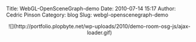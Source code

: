 Title: WebGL-OpenSceneGraph-demo
Date: 2010-07-14 15:17
Author: Cedric Pinson
Category: blog
Slug: webgl-openscenegraph-demo

<p>
<script type="text/javascript"><br />
function addJavaScript( js, onload )<br />
{<br />
var head, ref; head = document.getElementsByTagName('head')[0];<br />
if (!head) { return; }<br />
script = document.createElement('script');<br />
script.type = 'text/javascript';<br />
script.src = js;<br />
script.addEventListener( "load", onload, false );<br />
head.appendChild(script);<br />
}<br />
function start() { jQuery("#loading").hide(); jQuery("#OpenSceneGraph-WebGL-demo-room").show(); webGLStart(); }<br />
addJavaScript("http://portfolio.plopbyte.net/wp-uploads/2010/demo-room-osg-js/demo_room.js", start);<br />
</script>
  
<center>
![](http://portfolio.plopbyte.net/wp-uploads/2010/demo-room-osg-js/ajax-loader.gif)
</center>
  
<canvas id="OpenSceneGraph-WebGL-demo-room" style="border: none; display:hide;" width="900" height="700">
</canvas>
</p>
<div id="fps">

</div>
